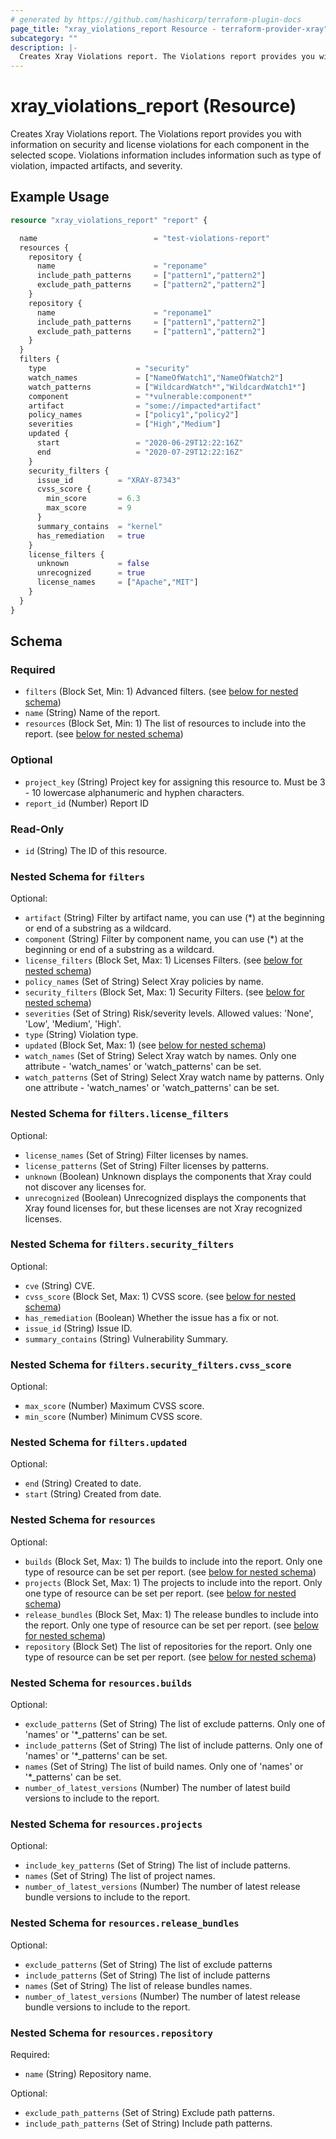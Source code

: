 ```yaml
---
# generated by https://github.com/hashicorp/terraform-plugin-docs
page_title: "xray_violations_report Resource - terraform-provider-xray"
subcategory: ""
description: |-
  Creates Xray Violations report. The Violations report provides you with information on security and license violations for each component in the selected scope. Violations information includes information such as type of violation, impacted artifacts, and severity.
---
```


# xray_violations_report (Resource)

Creates Xray Violations report. The Violations report provides you with information on security and license violations for each component in the selected scope. Violations information includes information such as type of violation, impacted artifacts, and severity.

## Example Usage

```terraform
resource "xray_violations_report" "report" {

  name 							= "test-violations-report"
  resources {
    repository {
      name 					    = "reponame"
      include_path_patterns 	= ["pattern1","pattern2"]
      exclude_path_patterns 	= ["pattern2","pattern2"]
    }
    repository {
      name 					    = "reponame1"
      include_path_patterns 	= ["pattern1","pattern2"]
      exclude_path_patterns 	= ["pattern1","pattern2"]
    }
  }
  filters {
    type 					= "security"
    watch_names 			= ["NameOfWatch1","NameOfWatch2"]
    watch_patterns 			= ["WildcardWatch*","WildcardWatch1*"]
    component 				= "*vulnerable:component*"
    artifact 				= "some://impacted*artifact"
    policy_names 			= ["policy1","policy2"]
    severities 				= ["High","Medium"]
    updated {
      start 				= "2020-06-29T12:22:16Z"
      end					= "2020-07-29T12:22:16Z"
    }
    security_filters {
      issue_id			= "XRAY-87343"
      cvss_score {
        min_score 		= 6.3
        max_score		= 9
      }
      summary_contains 	= "kernel"
      has_remediation 	= true
    }
    license_filters {
      unknown 			= false
      unrecognized		= true
      license_names 	= ["Apache","MIT"]
    }
  }
}
```

<!-- schema generated by tfplugindocs -->
## Schema

### Required

- `filters` (Block Set, Min: 1) Advanced filters. (see [below for nested schema](#nestedblock--filters))
- `name` (String) Name of the report.
- `resources` (Block Set, Min: 1) The list of resources to include into the report. (see [below for nested schema](#nestedblock--resources))

### Optional

- `project_key` (String) Project key for assigning this resource to. Must be 3 - 10 lowercase alphanumeric and hyphen characters.
- `report_id` (Number) Report ID

### Read-Only

- `id` (String) The ID of this resource.

<a id="nestedblock--filters"></a>
### Nested Schema for `filters`

Optional:

- `artifact` (String) Filter by artifact name, you can use (*) at the beginning or end of a substring as a wildcard.
- `component` (String) Filter by component name, you can use (*) at the beginning or end of a substring as a wildcard.
- `license_filters` (Block Set, Max: 1) Licenses Filters. (see [below for nested schema](#nestedblock--filters--license_filters))
- `policy_names` (Set of String) Select Xray policies by name.
- `security_filters` (Block Set, Max: 1) Security Filters. (see [below for nested schema](#nestedblock--filters--security_filters))
- `severities` (Set of String) Risk/severity levels. Allowed values: 'None', 'Low', 'Medium', 'High'.
- `type` (String) Violation type.
- `updated` (Block Set, Max: 1) (see [below for nested schema](#nestedblock--filters--updated))
- `watch_names` (Set of String) Select Xray watch by names. Only one attribute - 'watch_names' or 'watch_patterns' can be set.
- `watch_patterns` (Set of String) Select Xray watch name by patterns. Only one attribute - 'watch_names' or 'watch_patterns' can be set.

<a id="nestedblock--filters--license_filters"></a>
### Nested Schema for `filters.license_filters`

Optional:

- `license_names` (Set of String) Filter licenses by names.
- `license_patterns` (Set of String) Filter licenses by patterns.
- `unknown` (Boolean) Unknown displays the components that Xray could not discover any licenses for.
- `unrecognized` (Boolean) Unrecognized displays the components that Xray found licenses for, but these licenses are not Xray recognized licenses.


<a id="nestedblock--filters--security_filters"></a>
### Nested Schema for `filters.security_filters`

Optional:

- `cve` (String) CVE.
- `cvss_score` (Block Set, Max: 1) CVSS score. (see [below for nested schema](#nestedblock--filters--security_filters--cvss_score))
- `has_remediation` (Boolean) Whether the issue has a fix or not.
- `issue_id` (String) Issue ID.
- `summary_contains` (String) Vulnerability Summary.

<a id="nestedblock--filters--security_filters--cvss_score"></a>
### Nested Schema for `filters.security_filters.cvss_score`

Optional:

- `max_score` (Number) Maximum CVSS score.
- `min_score` (Number) Minimum CVSS score.



<a id="nestedblock--filters--updated"></a>
### Nested Schema for `filters.updated`

Optional:

- `end` (String) Created to date.
- `start` (String) Created from date.



<a id="nestedblock--resources"></a>
### Nested Schema for `resources`

Optional:

- `builds` (Block Set, Max: 1) The builds to include into the report. Only one type of resource can be set per report. (see [below for nested schema](#nestedblock--resources--builds))
- `projects` (Block Set, Max: 1) The projects to include into the report. Only one type of resource can be set per report. (see [below for nested schema](#nestedblock--resources--projects))
- `release_bundles` (Block Set, Max: 1) The release bundles to include into the report. Only one type of resource can be set per report. (see [below for nested schema](#nestedblock--resources--release_bundles))
- `repository` (Block Set) The list of repositories for the report. Only one type of resource can be set per report. (see [below for nested schema](#nestedblock--resources--repository))

<a id="nestedblock--resources--builds"></a>
### Nested Schema for `resources.builds`

Optional:

- `exclude_patterns` (Set of String) The list of exclude patterns. Only one of 'names' or '*_patterns' can be set.
- `include_patterns` (Set of String) The list of include patterns. Only one of 'names' or '*_patterns' can be set.
- `names` (Set of String) The list of build names. Only one of 'names' or '*_patterns' can be set.
- `number_of_latest_versions` (Number) The number of latest build versions to include to the report.


<a id="nestedblock--resources--projects"></a>
### Nested Schema for `resources.projects`

Optional:

- `include_key_patterns` (Set of String) The list of include patterns.
- `names` (Set of String) The list of project names.
- `number_of_latest_versions` (Number) The number of latest release bundle versions to include to the report.


<a id="nestedblock--resources--release_bundles"></a>
### Nested Schema for `resources.release_bundles`

Optional:

- `exclude_patterns` (Set of String) The list of exclude patterns
- `include_patterns` (Set of String) The list of include patterns
- `names` (Set of String) The list of release bundles names.
- `number_of_latest_versions` (Number) The number of latest release bundle versions to include to the report.


<a id="nestedblock--resources--repository"></a>
### Nested Schema for `resources.repository`

Required:

- `name` (String) Repository name.

Optional:

- `exclude_path_patterns` (Set of String) Exclude path patterns.
- `include_path_patterns` (Set of String) Include path patterns.


